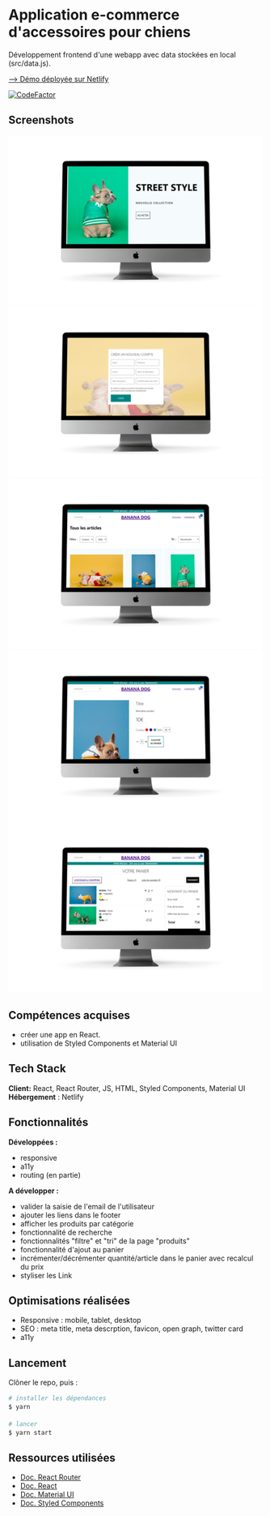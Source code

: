 
# Application e-commerce d'accessoires pour chiens


Développement frontend d'une webapp avec data stockées en local (src/data.js).

[--> Démo déployée sur Netlify](https://banana-dog.netlify.app/)

[![CodeFactor](https://www.codefactor.io/repository/github/carolinesenes/bananadog-ecommerce/badge)](https://www.codefactor.io/repository/github/carolinesenes/bananadog-ecommerce)


## Screenshots

![Home Desktop screenshot](https://github.com/CarolineSenes/bananadog-ecommerce/blob/master/public/assets/screenshots/desktop_home.png)
![Register Desktop screenshot](https://github.com/CarolineSenes/bananadog-ecommerce/blob/master/public/assets/screenshots/desktop_register.png)
![Products Desktop screenshot](https://github.com/CarolineSenes/bananadog-ecommerce/blob/master/public/assets/screenshots/desktop_products.png)
![Product Desktop screenshot](https://github.com/CarolineSenes/bananadog-ecommerce/blob/master/public/assets/screenshots/desktop_product.png)
![Cart Desktop screenshot](https://github.com/CarolineSenes/bananadog-ecommerce/blob/master/public/assets/screenshots/desktop_cart.png)


## Compétences acquises

- créer une app en React.
- utilisation de Styled Components et Material UI
## Tech Stack

**Client:** React, React Router, JS, HTML, Styled Components, Material UI
**Hébergement** : Netlify


  
## Fonctionnalités

**Développées :**

- responsive
- a11y
- routing (en partie)


**A développer :**

- valider la saisie de l'email de l'utilisateur
- ajouter les liens dans le footer
- afficher les produits par catégorie
- fonctionnalité de recherche
- fonctionnalités "filtre" et "tri" de la page "produits"
- fonctionnalité d'ajout au panier
- incrémenter/décrémenter quantité/article dans le panier avec recalcul du prix
- styliser les Link

## Optimisations réalisées
- Responsive : mobile, tablet, desktop
- SEO : meta title, meta descrption, favicon, open graph, twitter card
- a11y



## Lancement
Clôner le repo, puis :

```bash
# installer les dépendances
$ yarn

# lancer
$ yarn start
```

## Ressources utilisées

- [Doc. React Router](https://reactrouter.com/docs/en/v6/upgrading/v5)
- [Doc. React](https://fr.reactjs.org/)
- [Doc. Material UI](https://mui.com/getting-started/installation/)
- [Doc. Styled Components](https://styled-components.com/docs)


  